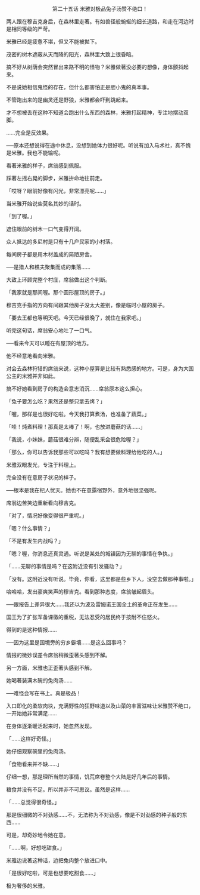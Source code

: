 <p align="center">第二十五话 米雅对极品兔子汤赞不绝口！</p>

两人跟在穆吉克身后，在森林里走著。有如兽径般蜿蜒的细长道路，和走在河边时是相同等级的严苛。

米雅已经是疲惫不堪，但又不能被拋下。

茂密的树木遮蔽从天而降的阳光，森林里大致上很昏暗。

搞不好从树荫会突然冒出来路不明的怪物？米雅做著没必要的想像，身体颤抖起来。

不是说她相信鬼怪的存在，但什么都害怕正是胆小鬼的真本事。

不管跑出来的是幽灵还是野狼，米雅都会吓到跳起来。

才不想被丢在这种不知道会跑出什么东西的森林，米雅打起精神，专注地摆动双脚。

……完全是反效果。

──原本还想说得在途中休息，没想到她体力很好呢。听说有加入马术社，真不愧是米雅。我也不能输呢。

看著米雅的样子，席翁感到佩服。

踩著左摇右晃的脚步，米雅拚命地往前走。

「哎呀？眼前好像有闪光，非常漂亮呢……」

当米雅开始说些莫名其妙的话时。

「到了喔。」

遮住眼前的树木一口气变得开阔。

众人抵达的多尼村是只有十几户民家的小村落。

每间房子都是用木材盖成的简陋房舍。

──是猎人和樵夫聚集而成的集落……

大致上环顾完整个村庄，席翁做出这个判断。

「我家就是那间喔。那个圆形屋顶的房子。」

穆吉克手指的方向有间跟其他房子没太大差别，像是临时小屋的房子。

「要去王都也等明天吧。今天已经很晚了，就住在我家吧。」

听完这句话，席翁安心地吐了一口气。

──看来今天可以睡在有屋顶的地方。

他不经意地看向米雅。

对会去森林狩猎的席翁来说，这种小屋算是比较有熟悉感的地方。可是，身为大国公主的米雅并非如此。

搞不好她看到房子的构造会意志消沉……席翁原本这么担心。

「兔子要怎么吃？果然还是整只拿去烤？」

「喔，那样是也很好吃啦。今天我打算煮汤，也准备了蔬菜。」

「哇！炖煮料理！那真是太棒了！啊，也放进蘑菇的话……」

「我说，小妹妹，蘑菇很难分辨，随便乱采会很危险喔？」

「那么，你可以告诉我那些可以吃吗？我有想要做料理给他吃的人。」

米雅双眼发光，专注于料理上。

完全没有在意房子状况的样子。

──根本是我在杞人忧天。她也不在意露宿野外，意外地很坚强呢。

席翁边苦笑边重新看向穆吉克。

「对了，情况好像变得很严重呢。」

「嗯？什么事情？」

「不是有发生内战吗？」

「嗯？喔，你消息还真灵通。听说是某处的城镇因为无聊的事情在争执。」

「……无聊的事情是吗？在这附近没有引发骚动？」

「没有。这附近没有听说。毕竟，你看，这里都是些乡下人，没空去做那种事啦。」

哈哈哈，发出豪爽笑声的穆吉克。看到那种态度，席翁皱起眉头。

──跟报告上差异很大……我还以为波及雷姆诺王国全土的革命正在发生……

国王为了扩张军备课徵的重税，无法忍受的居民终于按耐不住怒火。

得到的是这种情报……

──因为这里是国境旁的穷乡僻壤……是这么回事吗？

情报的微妙误差令席翁稍微歪著头感到不解。

另一方面，米雅也正歪著头感到不解。

她喝著装满木碗的兔肉汤……

──难怪会写在书上。真是极品！

入口即化的柔软肉块，充满野性的狂野味道以及山菜的丰富滋味让米雅赞不绝口，一开始她非常满足……

在身体逐渐暖活起来时，她忽然发现。

「……这样好奇怪。」

她仔细观察碗里的兔肉汤。

「食物看来并不缺……」

仔细一想，那是理所当然的事情，饥荒席卷整个大陆是好几年后的事情。

粮食并没有不足。所以并非不可思议。虽然是这样……

「……总觉得很奇怪。」

那是很细微的不对劲感……不，无法称为不对劲感，像是不对劲感的种子般的东西……

可是，却奇妙地令她在意。

「……啊，好想吃甜食。」

米雅边说著这种话，边把兔肉整个放进口中。

「是很好吃啦，可是也想要吃甜食……」

极为奢侈的米雅。

